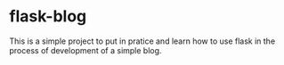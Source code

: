 # flask-blog
This is a simple project to put in pratice and learn how to use flask in the process of development of a simple blog.

